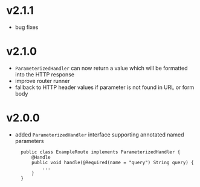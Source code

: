 # v2.1.1

* bug fixes

# v2.1.0

* `ParameterizedHandler` can now return a value which will be formatted into the HTTP response
* improve router runner
* fallback to HTTP header values if parameter is not found in URL or form body

# v2.0.0

* added `ParameterizedHandler` interface supporting annotated named parameters

        public class ExampleRoute implements ParameterizedHandler {
            @Handle
            public void handle(@Required(name = "query") String query) {
                ...
            }
        }

